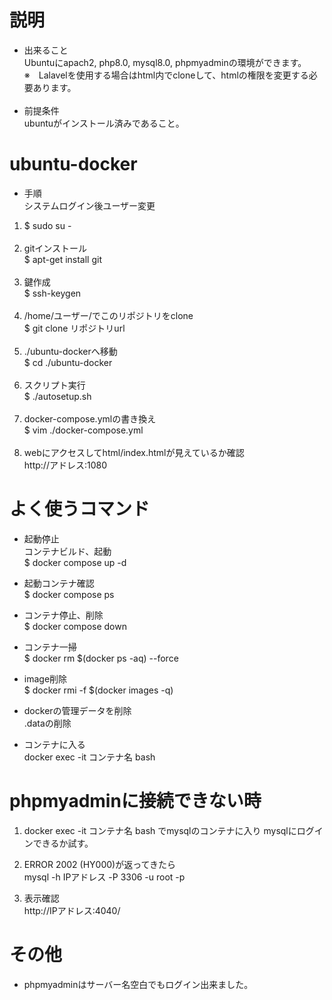 # 説明  
- 出来ること  
Ubuntuにapach2, php8.0, mysql8.0, phpmyadminの環境ができます。<br>
※　Lalavelを使用する場合はhtml内でcloneして、htmlの権限を変更する必要あります。<br><br>
- 前提条件  
ubuntuがインストール済みであること。    

# ubuntu-docker  
- 手順<br>
システムログイン後ユーザー変更
1. $ sudo su -<br><br>
2. gitインストール<br>
   $ apt-get install git<br><br>
3. 鍵作成<br>
   $ ssh-keygen<br><br>
4. /home/ユーザー/でこのリポジトリをclone  
   $ git clone リポジトリurl<br><br>
5. ./ubuntu-dockerへ移動<br>
   $ cd ./ubuntu-docker<br><br>
6. スクリプト実行<br>
   $ ./autosetup.sh<br><br>
7. docker-compose.ymlの書き換え<br>
   $ vim ./docker-compose.yml<br><br>
8. webにアクセスしてhtml/index.htmlが見えているか確認<br> 
   http://アドレス:1080<br>


# よく使うコマンド  
- 起動停止  
  コンテナビルド、起動  
  $ docker compose up -d  
    
- 起動コンテナ確認  
  $ docker compose ps
  
- コンテナ停止、削除  
  $ docker compose down    
- コンテナ一掃    
  $ docker rm $(docker ps -aq) --force  

- image削除  
  $ docker rmi -f  $(docker images -q)  

- dockerの管理データを削除  
  .dataの削除  
  
- コンテナに入る  
  docker exec -it コンテナ名 bash  
    
# phpmyadminに接続できない時  
1. docker exec -it コンテナ名 bash でmysqlのコンテナに入り
mysqlにログインできるか試す。  

2. ERROR 2002 (HY000)が返ってきたら  
mysql -h IPアドレス -P 3306 -u root -p

3. 表示確認  
http://IPアドレス:4040/ 
  
# その他  
  - phpmyadminはサーバー名空白でもログイン出来ました。
